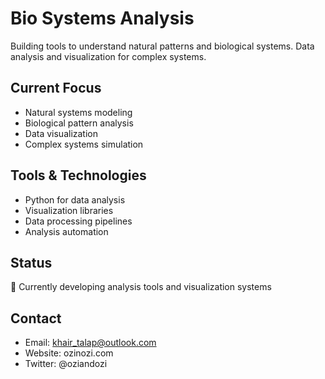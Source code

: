# Bio Systems Analysis

Building tools to understand natural patterns and biological systems. Data analysis and visualization for complex systems.

## Current Focus

- Natural systems modeling
- Biological pattern analysis
- Data visualization
- Complex systems simulation

## Tools & Technologies

- Python for data analysis
- Visualization libraries
- Data processing pipelines
- Analysis automation

## Status

🚧 Currently developing analysis tools and visualization systems

## Contact

- Email: khair_talap@outlook.com 
- Website: ozinozi.com
- Twitter: @oziandozi
